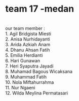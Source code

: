 <h1>team 17 -medan</h1><br>
our team member : <br>
1. Agil Bridgista Miesti <br>
2. Anisa Nurhidayanti <br>
3. Arida Azkiah Anam <br>
4. Dhanu Ahsan Fatih <br>
5. Emilia Herdianti <br>
6. Hari Gunawan <br>
7. Heri Syaputra Jayadi <br>
8. Muhamad Bagous Wicaksana <br>
9. Muhammad Fatih <br>
10. Nola Miftahurrahma <br>
11. Nur Ngaeni <br>
12. Wilda Meylina Permatasari <br>